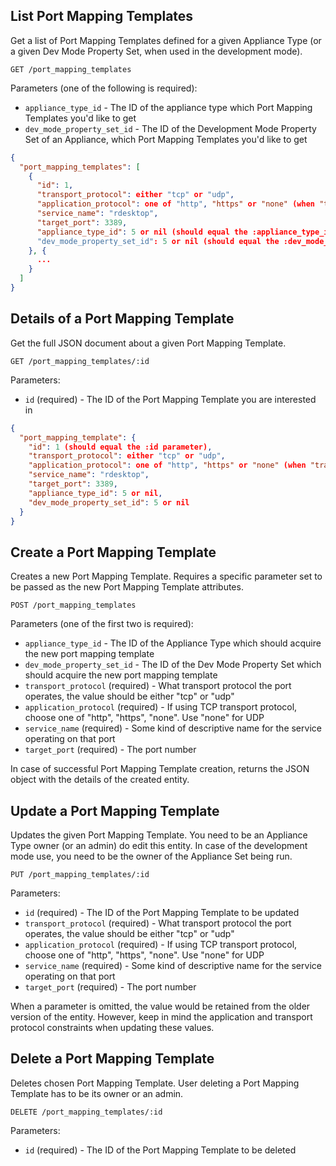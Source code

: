 ## List Port Mapping Templates

Get a list of Port Mapping Templates defined for a given Appliance Type (or a given Dev Mode Property Set, when
used in the development mode).

```
GET /port_mapping_templates
```

Parameters (one of the following is required):

+ `appliance_type_id` - The ID of the appliance type which Port Mapping Templates you'd like to get
+ `dev_mode_property_set_id` - The ID of the Development Mode Property Set of an Appliance, which Port Mapping Templates you'd like to get

```json
{
  "port_mapping_templates": [
    {
      "id": 1,
      "transport_protocol": either "tcp" or "udp",
      "application_protocol": one of "http", "https" or "none" (when "transport_protocol" is "udp"),
      "service_name": "rdesktop",
      "target_port": 3389,
      "appliance_type_id": 5 or nil (should equal the :appliance_type_id parameter)
      "dev_mode_property_set_id": 5 or nil (should equal the :dev_mode_property_set_id parameter)
    }, {
      ...
    }
  ]
}
```


## Details of a Port Mapping Template

Get the full JSON document about a given Port Mapping Template.

```
GET /port_mapping_templates/:id
```

Parameters:

+ `id` (required) - The ID of the Port Mapping Template you are interested in

```json
{
  "port_mapping_template": {
    "id": 1 (should equal the :id parameter),
    "transport_protocol": either "tcp" or "udp",
    "application_protocol": one of "http", "https" or "none" (when "transport_protocol" is "udp"),
    "service_name": "rdesktop",
    "target_port": 3389,
    "appliance_type_id": 5 or nil,
    "dev_mode_property_set_id": 5 or nil
  }
}
```


## Create a Port Mapping Template

Creates a new Port Mapping Template. Requires a specific parameter set to be passed as the new Port Mapping
Template attributes.

```
POST /port_mapping_templates
```

Parameters (one of the first two is required):

+ `appliance_type_id` - The ID of the Appliance Type which should acquire the new port mapping template
+ `dev_mode_property_set_id` - The ID of the Dev Mode Property Set which should acquire the new port mapping template
+ `transport_protocol` (required) - What transport protocol the port operates, the value should be either "tcp" or "udp"
+ `application_protocol` (required) - If using TCP transport protocol, choose one of "http", "https", "none". Use "none" for UDP
+ `service_name` (required) - Some kind of descriptive name for the service operating on that port
+ `target_port` (required) - The port number

In case of successful Port Mapping Template creation, returns the JSON object with the details of the created entity.


## Update a Port Mapping Template

Updates the given Port Mapping Template. You need to be an Appliance Type owner (or an admin) do edit this entity.
In case of the development mode use, you need to be the owner of the Appliance Set being run.

```
PUT /port_mapping_templates/:id
```

Parameters:

+ `id` (required) - The ID of the Port Mapping Template to be updated
+ `transport_protocol` (required) - What transport protocol the port operates, the value should be either "tcp" or "udp"
+ `application_protocol` (required) - If using TCP transport protocol, choose one of "http", "https", "none". Use "none" for UDP
+ `service_name` (required) - Some kind of descriptive name for the service operating on that port
+ `target_port` (required) - The port number

When a parameter is omitted, the value would be retained from the older version of the entity. However, keep in mind
the application and transport protocol constraints when updating these values.


## Delete a Port Mapping Template

Deletes chosen Port Mapping Template. User deleting a Port Mapping Template has to be its owner or an admin.

```
DELETE /port_mapping_templates/:id
```

Parameters:

+ `id` (required) - The ID of the Port Mapping Template to be deleted
